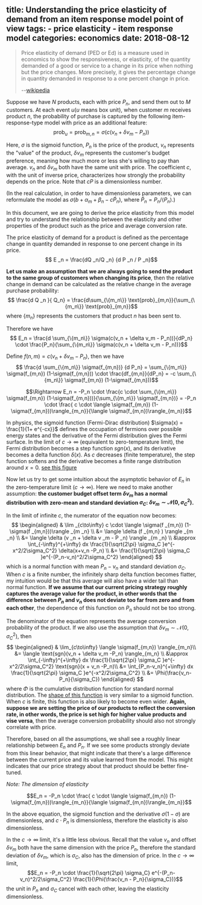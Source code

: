 title: Understanding the price elasticity of demand from an item response model point of view
tags:
	- price elasticity
	- item response model
categories: economics
date: 2018-08-12
---

> Price elasticity of demand (PED or Ed) is a measure used in economics to show the responsiveness, or elasticity, of the quantity demanded of a good or service to a change in its price when nothing but the price changes. More precisely, it gives the percentage change in quantity demanded in response to a one percent change in price.
> 
> --[wikipedia](https://en.wikipedia.org/wiki/Price_elasticity_of_demand)

<!-- more -->

Suppose we have $N$ products, each with price $P_n$, and send them out to $M$ customers. At each event $u$($u$ means box unit), when customer $m$ receives product $n$, the probability of purchase is captured by the following item-response-type model with price as an additional feature:
$$\text{prob}_u =  \text{prob} _{m,n} =\sigma (c(v _n + \delta v _m - P _n))$$

Here, $\sigma$ is the sigmoid function, $P_n$ is the price of the product, $v_n$ represents the "value" of the product, $\delta v _m$ represents the customer's budget preference, meaning how much more or less she's willing to pay than average. $v_n$ and $\delta v _m$ both have the same unit with price. The coefficient $c$, with the unit of inverse price, characterizes how strongly the probability depends on the price. Note that $c P$ is a dimensionless number.

(In the real calculation, in order to have dimensionless parameters, we can reformulate the model as $\sigma (b + \alpha _m + \beta _n - c \tilde{P} _n)$, where $\tilde{P} _n = P _n / \langle P_n \rangle$.)

In this document, we are going to derive the price elasticity from this model and try to understand the relationship between the elasticity and other properties of the product such as the price and average conversion rate.

The price elasticity of demand for a product is defined as the percentage change in quantity demanded in response to one percent change in its price.
$$ E _n = \frac{dQ _n/Q _n} {d P _n / P _n}$$

**Let us make an assumption that we are always going to send the product to the same group of customers when changing its price**, then the relative change in demand can be calculated as the relative change in the average purchase probability:
$$ \frac{d Q _n }{ Q_n} = \frac{d\sum_{\{m_n\}} \text{prob}_{m,n}}{\sum_{\{m_n\}} \text{prob}_{m,n}}$$
where $\{m _n\}$ represents the customers that product $n$ has been sent to.

Therefore we have 
$$ E_n = \frac{d \sum_{\{m_n\}} \sigma(c(v_n + \delta v_m - P_n))}{dP_n} \cdot \frac{P_n}{\sum_{\{m_n\}} \sigma(c(v_n + \delta v_m - P_n))}$$

Define $f(n, m) = c ( v _n + \delta v _m - P _n)$, then we have
$$ \frac{d \sum_{\{m_n\}} \sigma(f_{m,n})} {d P_n} = \sum_{\{m_n\}} \sigma(f_{m,n}) (1-\sigma(f_{m,n})) \cdot \frac{df_{m,n}}{dP_n} = -c \sum_{\{m_n\}} \sigma(f_{m,n}) (1-\sigma(f_{m,n}))$$

$$\Rightarrow E_n =  -P_n \cdot \frac{c \cdot \sum_{\{m_n\}} \sigma(f_{m,n}) (1-\sigma(f_{m,n}))}{\sum_{\{m_n\}} \sigma(f_{m,n})} = -P_n \cdot \frac{ c \cdot \langle \sigma(f_{m,n}) (1-\sigma(f_{m,n}))\rangle_{m_n}}{\langle \sigma(f_{m,n})\rangle_{m_n}}$$

In physics, the sigmoid function (Fermi-Dirac distribution) $\sigma(x) = \frac{1}{1+ e^{-cx}}$ defines the occupation of fermions over possible energy states and the derivative of the Fermi distribution gives the Fermi surface. In the limit of $c \to \infty$ (equivalent to zero-temperature limit), the Fermi distribution becomes a step function $sgn(x)$, and its derivative becomes a delta function $\delta(x)$. As $c$ decreases (finite temperature), the step function softens and the derivative becomes a finite range distribution around $x=0$. [see this figure](https://www.researchgate.net/figure/Graph-of-the-Logistic-function-and-its-derivative-function_fig1_268874045)

Now let us try to get some intuition about the asymptotic behavior of $E_n$ in the zero-temperature limit ($c \to \infty$). Here we need to make another assumption: **the customer budget offset term $\delta v_m$ has a normal distribution with zero-mean and standard deviation $\sigma_C$: $\delta v_m \sim \mathcal{N}(0, \sigma_C^2)$.** 

In the limit of infinite $c$, the numerator of the equation now becomes:
$$
\begin{aligned}
& \lim _{c\to\infty}   c \cdot \langle \sigma(f _{m,n}) (1-\sigma(f _{m,n}))\rangle _{m _n} \\
&= \langle \delta (f _{m,n} ) \rangle _{m _n}  \\
&= \langle \delta (v _n + \delta v _m - P _n) \rangle _{m _n} \\
&\approx \int_{-\infty}^{+\infty} dx \frac{1}{\sqrt{2\pi} \sigma_C }e^{-x^2/2\sigma_C^2} \delta(x+v_n -P_n) \\
&= \frac{1}{\sqrt{2\pi} \sigma_C }e^{-(P_n-v_n)^2/2\sigma_C^2}
\end{aligned}
$$
which is a normal function with mean $P_n-v_n$ and standard deviation $\sigma_C$. When $c$ is a finite number, the infinitely sharp delta function becomes flatter, my intuition would be that this average will also have a wider tail than normal function. **If we assume that our current pricing strategy roughly captures the average value for the product, in other words that the difference between $P_n$ and $v_n$ does not deviate too far from zero and from each other**, the dependence of this function on $P_n$ should not be too strong.

The denominator of the equation represents the average conversion probability of the product. If we also use the assumption that $\delta v_m \sim \mathcal{N}(0, \sigma_C^2)$, then
$$
\begin{aligned}
& \lim_{c\to\infty} \langle \sigma(f_{m,n}) \rangle_{m_n}\\
&= \langle \text{sgn}(v_n + \delta v_m -P_n) \rangle_{m_n} \\
&\approx \int_{-\infty}^{+\infty} dx \frac{1}{\sqrt{2\pi} \sigma_C }e^{-x^2/2\sigma_C^2} \text{sgn}(x + v_n -P_n)\\
&= \int_{P_n-v_n}^{+\infty} dx \frac{1}{\sqrt{2\pi} \sigma_C }e^{-x^2/2\sigma_C^2} \\
&= \Phi(\frac{v_n-P_n}{\sigma_C})
\end{aligned}  
$$
where $\Phi$ is the cumulative distribution function for standard normal distribution. The [shape of this function](https://en.wikipedia.org/wiki/Normal_distribution#/media/File:Normal_Distribution_CDF.svg) is very similar to a sigmoid function. When $c$ is finite, this function is also likely to become even wider. **Again, suppose we are setting the price of our products to reflect the conversion rate, in other words, the price is set high for higher value products and vise versa**, then the average conversion probability should also not strongly correlate with price.

Therefore, based on all the assumptions, we shall see a roughly linear relationship between $E_n$ and $P_n$. If we see some products strongly deviate from this linear behavior, that might indicate that there's a large difference between the current price and its value learned from the model. This might indicates that our price strategy about that product should be better fine-tuned.

*Note: The dimension of elasticity*

$$E_n = -P_n \cdot \frac{ c \cdot \langle \sigma(f_{m,n}) (1-\sigma(f_{m,n}))\rangle_{m_n}}{\langle \sigma(f_{m,n})\rangle_{m_n}}$$

In the above equation, the sigmoid function and the derivative $\sigma (1-\sigma)$ are dimensionless, and $c \cdot P_n$ is dimensionless, therefore the elasticity is also dimensionless.

In the $c\to\infty$ limit, it's a little less obvious. Recall that the value $v_n$ and offset $\delta v_m$ both have the same dimension with the price $P_n$, therefore the standard deviation of $\delta v_m$, which is $\sigma_C$, also has the dimension of price. In the $c\to\infty$ limit, 
$$E_n = -P_n \cdot \frac{1}{\sqrt{2\pi} \sigma_C} e^{-(P_n-v_n)^2/2\sigma_C^2} \frac{1}{\Phi(\frac{v_n - P_n}{\sigma_C})}$$
the unit in $P_n$ and $\sigma_C$ cancel with each other, leaving the elasticity dimensionless.

